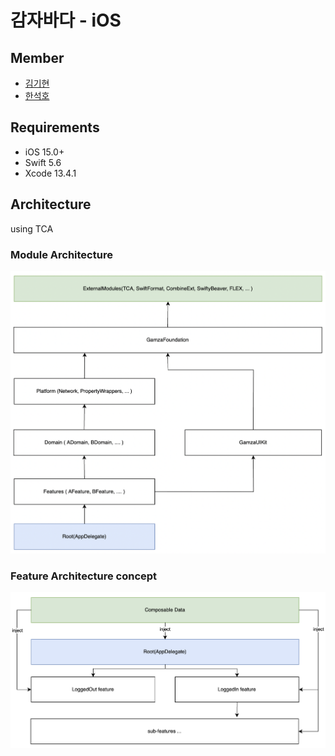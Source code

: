 # 감자바다 - iOS

## Member
- [김기현](https://github.com/dev-wimes)
- [한석호](https://github.com/dp21125)

## Requirements
- iOS 15.0+  
- Swift 5.6  
- Xcode 13.4.1  

## Architecture

using TCA

### Module Architecture

![image-20220710194958730](README.assets/image-20220710194958730.png)

### Feature Architecture concept

![image-20220702190348471](README.assets/image-20220702190348471.png)

